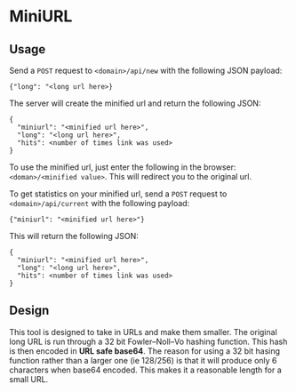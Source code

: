 # MiniURL

## Usage
Send a `POST` request to `<domain>/api/new` with the following JSON payload:
```
{"long": "<long url here>}
```
The server will create the minified url and return the following JSON:
```
{
  "miniurl": "<minified url here>",
  "long": "<long url here>",
  "hits": <number of times link was used>
}
```
To use the minified url, just enter the following in the browser: `<doman>/<minified value>`. This will redirect you to the original url.

To get statistics on your minified url, send a `POST` request to `<domain>/api/current` with the following payload:
```
{"miniurl": "<minified url here>"}
```
This will return the following JSON:
```
{
  "miniurl": "<minified url here>",
  "long": "<long url here>",
  "hits": <number of times link was used>
}
```

## Design
This tool is designed to take in URLs and make them smaller. The original long URL is run through a 32 bit Fowler–Noll–Vo hashing function. This hash is then encoded in **URL safe base64**. The reason for using a 32 bit hasing function rather than a larger one (ie 128/256) is that it will produce only 6 characters when base64 encoded. This makes it a reasonable length for a small URL. 